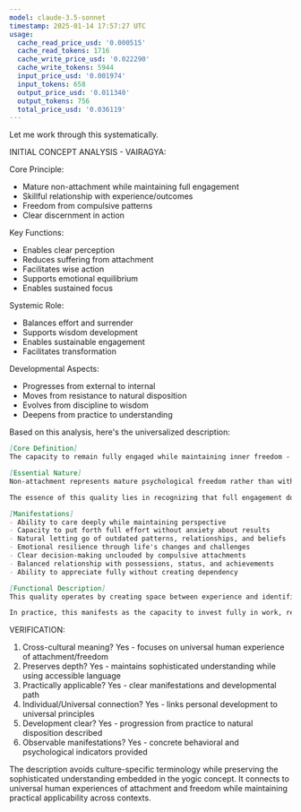 ```yaml
---
model: claude-3.5-sonnet
timestamp: 2025-01-14 17:57:27 UTC
usage:
  cache_read_price_usd: '0.000515'
  cache_read_tokens: 1716
  cache_write_price_usd: '0.022290'
  cache_write_tokens: 5944
  input_price_usd: '0.001974'
  input_tokens: 658
  output_price_usd: '0.011340'
  output_tokens: 756
  total_price_usd: '0.036119'
---
```


Let me work through this systematically.

INITIAL CONCEPT ANALYSIS - VAIRAGYA:

Core Principle:
- Mature non-attachment while maintaining full engagement
- Skillful relationship with experience/outcomes
- Freedom from compulsive patterns
- Clear discernment in action

Key Functions:
- Enables clear perception
- Reduces suffering from attachment
- Facilitates wise action
- Supports emotional equilibrium
- Enables sustained focus

Systemic Role:
- Balances effort and surrender
- Supports wisdom development
- Enables sustainable engagement
- Facilitates transformation

Developmental Aspects:
- Progresses from external to internal
- Moves from resistance to natural disposition
- Evolves from discipline to wisdom
- Deepens from practice to understanding

Based on this analysis, here's the universalized description:

```markdown
[Core Definition]
The capacity to remain fully engaged while maintaining inner freedom - a refined relationship with experience that combines complete participation with the absence of compulsive attachment. This quality enables clear perception, wise action, and emotional equilibrium while fostering deep appreciation without dependency.

[Essential Nature]
Non-attachment represents mature psychological freedom rather than withdrawal or indifference. It manifests as the ability to invest full energy and care into activities, relationships, and goals while maintaining inner independence from outcomes. This quality develops through understanding rather than suppression, leading to natural lightness rather than forced detachment.

The essence of this quality lies in recognizing that full engagement does not require psychological dependency. It enables appreciation without clinging, love without possession, and effort without anxiety - allowing for both deeper participation in life and greater inner peace.

[Manifestations]
- Ability to care deeply while maintaining perspective
- Capacity to put forth full effort without anxiety about results
- Natural letting go of outdated patterns, relationships, and beliefs
- Emotional resilience through life's changes and challenges
- Clear decision-making unclouded by compulsive attachments
- Balanced relationship with possessions, status, and achievements
- Ability to appreciate fully without creating dependency

[Functional Description]
This quality operates by creating space between experience and identification, allowing for both fuller participation and greater freedom. It develops through progressive insight into the nature of attachment and its relationship to suffering, combined with practical experience in engaging fully while maintaining inner independence. The process involves recognizing that attachment diminishes rather than enhances our relationship with what we value.

In practice, this manifests as the capacity to invest fully in work, relationships, and aspirations while maintaining emotional equilibrium and clarity. It enables more effective action by removing the distortions of compulsive attachment, allowing for both deeper engagement and greater adaptability. This quality supports psychological health, decision-making clarity, and the ability to navigate life's changes with wisdom and grace.
```

VERIFICATION:
1. Cross-cultural meaning? Yes - focuses on universal human experience of attachment/freedom
2. Preserves depth? Yes - maintains sophisticated understanding while using accessible language
3. Practically applicable? Yes - clear manifestations and developmental path
4. Individual/Universal connection? Yes - links personal development to universal principles
5. Development clear? Yes - progression from practice to natural disposition described
6. Observable manifestations? Yes - concrete behavioral and psychological indicators provided

The description avoids culture-specific terminology while preserving the sophisticated understanding embedded in the yogic concept. It connects to universal human experiences of attachment and freedom while maintaining practical applicability across contexts.